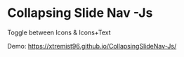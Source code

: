 # Collapsing Slide Nav -Js

Toggle between Icons & Icons+Text

Demo: https://xtremist96.github.io/CollapsingSlideNav-Js/
